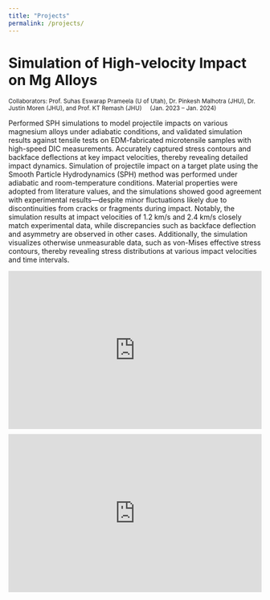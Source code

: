 ```yaml
---
title: "Projects"
permalink: /projects/
---
```


# Simulation of High-velocity Impact on Mg Alloys

<div style="text-align: left; font-size: smaller;">
Collaborators: Prof. Suhas Eswarap Prameela (U of Utah), Dr. Pinkesh Malhotra (JHU), Dr. Justin Moren (JHU), and Prof. KT Remash (JHU) &nbsp;&nbsp;&nbsp; (Jan. 2023 – Jan. 2024)
</div>

Performed SPH simulations to model projectile impacts on various magnesium alloys under adiabatic conditions, and validated simulation results against tensile tests on EDM-fabricated microtensile samples with high-speed DIC measurements. Accurately captured stress contours and backface deflections at key impact velocities, thereby revealing detailed impact dynamics. Simulation of projectile impact on a target plate using the Smooth Particle Hydrodynamics (SPH) method was performed under adiabatic and room-temperature conditions. Material properties were adopted from literature values, and the simulations showed good agreement with experimental results—despite minor fluctuations likely due to discontinuities from cracks or fragments during impact. Notably, the simulation results at impact velocities of 1.2 km/s and 2.4 km/s closely match experimental data, while discrepancies such as backface deflection and asymmetry are observed in other cases. Additionally, the simulation visualizes otherwise unmeasurable data, such as von-Mises effective stress contours, thereby revealing stress distributions at various impact velocities and time intervals.

<!-- 如果需要嵌入 YouTube 视频 --><div style="display: flex; gap: 10px; flex-wrap: wrap;">
  <iframe width="560" height="315" src="https://www.youtube.com/embed/Mgilk_iLav4" 
          frameborder="0" 
          allow="accelerometer; autoplay; clipboard-write; encrypted-media; gyroscope; picture-in-picture" 
          allowfullscreen></iframe>
  <iframe width="560" height="315" src="https://www.youtube.com/embed/IUMIIelIUYs" 
          frameborder="0" 
          allow="accelerometer; autoplay; clipboard-write; encrypted-media; gyroscope; picture-in-picture" 
          allowfullscreen></iframe>
</div>

